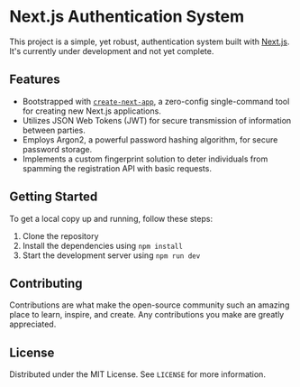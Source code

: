 # Next.js Authentication System

This project is a simple, yet robust, authentication system built with [Next.js](https://nextjs.org/). It's currently under development and not yet complete.

## Features

- Bootstrapped with [`create-next-app`](https://github.com/vercel/next.js/tree/canary/packages/create-next-app), a zero-config single-command tool for creating new Next.js applications.
- Utilizes JSON Web Tokens (JWT) for secure transmission of information between parties.
- Employs Argon2, a powerful password hashing algorithm, for secure password storage.
- Implements a custom fingerprint solution to deter individuals from spamming the registration API with basic requests.

## Getting Started

To get a local copy up and running, follow these steps:

1. Clone the repository
2. Install the dependencies using `npm install`
3. Start the development server using `npm run dev`

## Contributing

Contributions are what make the open-source community such an amazing place to learn, inspire, and create. Any contributions you make are greatly appreciated.

## License

Distributed under the MIT License. See `LICENSE` for more information.